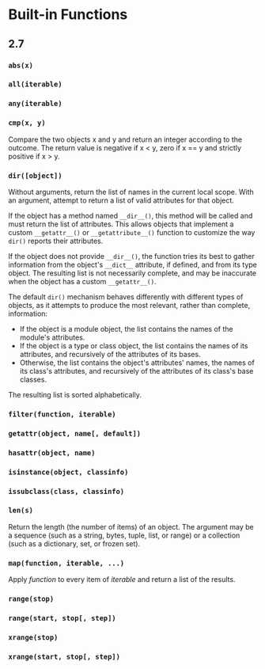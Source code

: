 # Built-in Functions

## 2.7

### `abs(x)`

### `all(iterable)`

### `any(iterable)`

### `cmp(x, y)`

Compare the two objects x and y and return an integer according to the outcome.
The return value is negative if x < y, zero if x == y and strictly positive if x > y.

### `dir([object])`

Without arguments, return the list of names in the current local scope.
With an argument, attempt to return a list of valid attributes for that object.

If the object has a method named `__dir__()`, this method will be called and must return the list of attributes.
This allows objects that implement a custom `__getattr__()` or `__getattribute__()` function to customize the way `dir()` reports their attributes.

If the object does not provide `__dir__()`, the function tries its best to gather information from the object's `__dict__` attribute, if defined, and from its type object.
The resulting list is not necessarily complete, and may be inaccurate when the object has a custom `__getattr__()`.

The default `dir()` mechanism behaves differently with different types of objects, as it attempts to produce the most relevant, rather than complete, information:
* If the object is a module object, the list contains the names of the module's attributes.
* If the object is a type or class object, the list contains the names of its attributes, and recursively of the attributes of its bases.
* Otherwise, the list contains the object's attributes' names, the names of its class's attributes, and recursively of the attributes of its class's base classes.

The resulting list is sorted alphabetically.

### `filter(function, iterable)`

### `getattr(object, name[, default])`

### `hasattr(object, name)`

### `isinstance(object, classinfo)`

### `issubclass(class, classinfo)`

### `len(s)`

Return the length (the number of items) of an object.
The argument may be a sequence (such as a string, bytes, tuple, list, or range) or a collection (such as a dictionary, set, or frozen set).

### `map(function, iterable, ...)`

Apply *function* to every item of *iterable* and return a list of the results.

### `range(stop)`

### `range(start, stop[, step])`

### `xrange(stop)`

### `xrange(start, stop[, step])`
